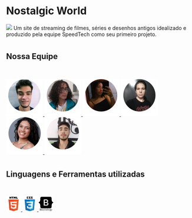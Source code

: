 <h1 >Nostalgic World</h1>
<img src="https://i.imgur.com/stMZm9V.png">
Um site de streaming de filmes, séries e desenhos antigos idealizado e produzido pela equipe SpeedTech como seu primeiro projeto.

#

## Nossa Equipe
<br>
<p align="left">
    <a href="https://www.linkedin.com/in/gabrielsclima/">
        <img src="Equipe/Gabriel.png" width=100px alt="gabrielLinkedin">
    </a>
    <a href="https://www.linkedin.com/in/matheus-j%C3%BAnior-770746235/">
        <img src="Equipe/Matheus.png" width=100px alt="matheusLinkedin">
    </a>
    <a href="https://www.linkedin.com/in/kath-gomes-3220a61b5/">
        <img src="Equipe/Kath.png" width=100px alt="kathLinkedin">
    </a>
    <a href="https://www.linkedin.com/in/jonatas-anjos/">
        <img src="Equipe/Jonatas.png" width=100px alt="jonatasLinkedin">
    </a>
    <a href="https://www.linkedin.com/in/ketelyn-sousa-29b8b522b/">
        <img src="Equipe/Ketelyn.png" width=100px alt="ketelynLinkedin">
    </a>
    <a href="https://www.linkedin.com/in/kayque-maciel-saraiva-976017253/">
        <img src="Equipe/Kayque.png" width=100px alt="kayqueLinkedin">
    </a>
</p>

#

<h2>Linguagens e Ferramentas utilizadas</h2>
<br>
<p align="left">
    <a href="https://www.w3.org/html/" target="_blank" rel="noreferrer"> 
        <img src="https://raw.githubusercontent.com/devicons/devicon/master/icons/html5/html5-original-wordmark.svg" alt="html5" width="40" height="40"/>
    </a>
    <a href="https://www.w3schools.com/css/" target="_blank" rel="noreferrer"> 
        <img src="https://raw.githubusercontent.com/devicons/devicon/master/icons/css3/css3-original-wordmark.svg" alt="css3" width="40" height="40"/>
    </a>
    <a href="https://getbootstrap.com" target="_blank" rel="noreferrer"> 
        <img src="https://raw.githubusercontent.com/devicons/devicon/master/icons/bootstrap/bootstrap-plain-wordmark.svg" alt="bootstrap" width="40" height="40"/>
    </a>
</p>
